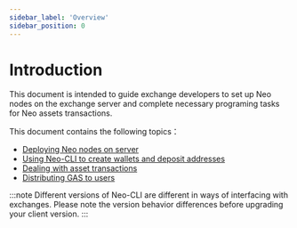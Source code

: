 ```yaml
---
sidebar_label: 'Overview'
sidebar_position: 0
---
```


# Introduction

This document is intended to guide exchange developers to set up Neo nodes on the exchange server and complete necessary programing tasks for Neo assets transactions. 

This document contains the following topics：

- [Deploying Neo nodes on server](deploynode.md)
- [Using Neo-CLI to create wallets and deposit addresses](client.md)
- [Dealing with asset transactions](transaction.md)
- [Distributing GAS to users](gas.md)

:::note
Different versions of Neo-CLI are different in ways of interfacing with exchanges. Please note the version behavior differences before upgrading your client version.
:::